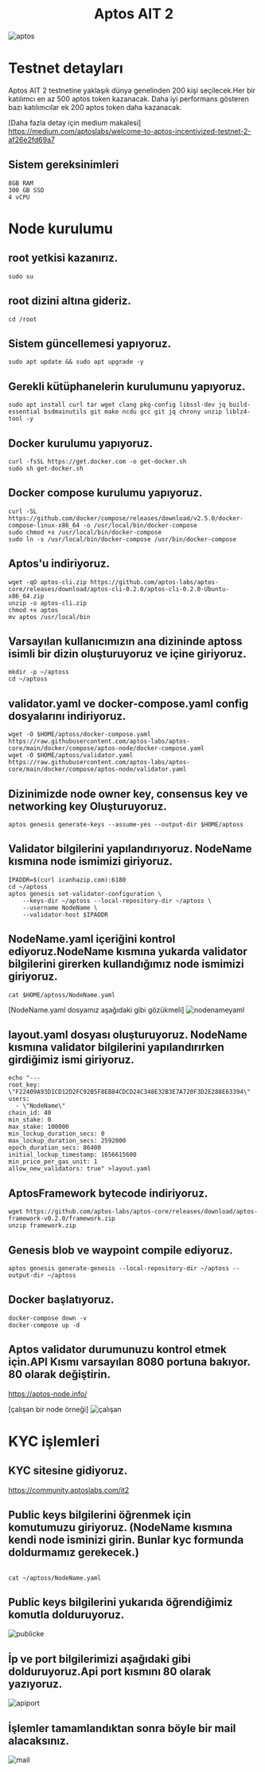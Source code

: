 # <h1 align="center">Aptos AIT 2</h1>

![aptos](https://user-images.githubusercontent.com/73015593/177651583-9bfbdf15-79ee-447e-8442-5230a47fefff.jpg)

# Testnet detayları
Aptos AIT 2 testnetine yaklaşık dünya genelinden 200 kişi seçilecek.Her bir katılımcı en az 500 aptos token kazanacak. Daha iyi performans gösteren bazı katılımcılar ek 200 aptos token daha kazanacak.

[Daha fazla detay için medium makalesi]
https://medium.com/aptoslabs/welcome-to-aptos-incentivized-testnet-2-af26e2fd69a7

## Sistem gereksinimleri
```
8GB RAM
300 GB SSD
4 vCPU
```
# Node kurulumu

## root yetkisi kazanırız.
```
sudo su
```

## root dizini altına gideriz.
```
cd /root
```

## Sistem güncellemesi yapıyoruz.
```
sudo apt update && sudo apt upgrade -y
```

## Gerekli kütüphanelerin kurulumunu yapıyoruz.
```
sudo apt install curl tar wget clang pkg-config libssl-dev jq build-essential bsdmainutils git make ncdu gcc git jq chrony unzip liblz4-tool -y
```

## Docker kurulumu yapıyoruz.
```
curl -fsSL https://get.docker.com -o get-docker.sh
sudo sh get-docker.sh
```

## Docker compose kurulumu yapıyoruz.
```
curl -SL https://github.com/docker/compose/releases/download/v2.5.0/docker-compose-linux-x86_64 -o /usr/local/bin/docker-compose
sudo chmod +x /usr/local/bin/docker-compose
sudo ln -s /usr/local/bin/docker-compose /usr/bin/docker-compose
```

## Aptos'u indiriyoruz.
```
wget -qO aptos-cli.zip https://github.com/aptos-labs/aptos-core/releases/download/aptos-cli-0.2.0/aptos-cli-0.2.0-Ubuntu-x86_64.zip
unzip -o aptos-cli.zip
chmod +x aptos
mv aptos /usr/local/bin
```

## Varsayılan kullanıcımızın ana dizininde aptoss isimli bir dizin oluşturuyoruz ve içine giriyoruz.
```
mkdir -p ~/aptoss
cd ~/aptoss
```

## validator.yaml ve docker-compose.yaml config dosyalarını indiriyoruz.
```
wget -O $HOME/aptoss/docker-compose.yaml https://raw.githubusercontent.com/aptos-labs/aptos-core/main/docker/compose/aptos-node/docker-compose.yaml
wget -O $HOME/aptoss/validator.yaml https://raw.githubusercontent.com/aptos-labs/aptos-core/main/docker/compose/aptos-node/validator.yaml
```

## Dizinimizde node owner key, consensus key ve networking key Oluşturuyoruz.
```
aptos genesis generate-keys --assume-yes --output-dir $HOME/aptoss
```

## Validator bilgilerini yapılandırıyoruz. NodeName kısmına node ismimizi giriyoruz.
```
IPADDR=$(curl icanhazip.com):6180
cd ~/aptoss
aptos genesis set-validator-configuration \
    --keys-dir ~/aptoss --local-repository-dir ~/aptoss \
    --username NodeName \
    --validator-host $IPADDR
```

## NodeName.yaml içeriğini kontrol ediyoruz.NodeName kısmına yukarda validator bilgilerini girerken kullandığımız node ismimizi giriyoruz.
```
cat $HOME/aptoss/NodeName.yaml
```
[NodeName.yaml dosyamız aşağıdaki gibi gözükmeli]
![nodenameyaml](https://user-images.githubusercontent.com/73015593/177654651-5f5aac95-a26e-41f5-8f5f-2fcc066b52f9.jpg)

## layout.yaml dosyası oluşturuyoruz. NodeName kısmına validator bilgilerini yapılandırırken girdiğimiz ismi giriyoruz.
```
echo "---
root_key: \"F22409A93D1CD12D2FC92B5F8EB84CDCD24C348E32B3E7A720F3D2E288E63394\"
users:
  - \"NodeName\"
chain_id: 40
min_stake: 0
max_stake: 100000
min_lockup_duration_secs: 0
max_lockup_duration_secs: 2592000
epoch_duration_secs: 86400
initial_lockup_timestamp: 1656615600
min_price_per_gas_unit: 1
allow_new_validators: true" >layout.yaml
```

## AptosFramework bytecode indiriyoruz.
```
wget https://github.com/aptos-labs/aptos-core/releases/download/aptos-framework-v0.2.0/framework.zip
unzip framework.zip
```

## Genesis blob ve waypoint compile ediyoruz.
```
aptos genesis generate-genesis --local-repository-dir ~/aptoss --output-dir ~/aptoss
```

## Docker başlatıyoruz.
```
docker-compose down -v
docker-compose up -d
```

## Aptos validator durumunuzu kontrol etmek için.API Kısmı varsayılan 8080 portuna bakıyor. 80 olarak değiştirin.
https://aptos-node.info/

[çalışan bir node örneği]
![çalışan](https://user-images.githubusercontent.com/73015593/177657023-c4700b90-25fd-4e1a-91bb-bedb987d350d.PNG)

# KYC işlemleri

## KYC sitesine gidiyoruz.
https://community.aptoslabs.com/it2

## Public keys bilgilerini öğrenmek için komutumuzu giriyoruz. (NodeName kısmına kendi node isminizi girin. Bunlar kyc formunda doldurmamız gerekecek.)
```

cat ~/aptoss/NodeName.yaml
```


## Public keys bilgilerini yukarıda öğrendiğimiz komutla dolduruyoruz.
![publicke](https://user-images.githubusercontent.com/73015593/177657633-a81cbe23-6ff6-4919-9c44-e1757c8dd95b.jpg)

## İp ve port bilgilerimizi aşağıdaki gibi dolduruyoruz.Api port kısmını 80 olarak yazıyoruz.
![apiport](https://user-images.githubusercontent.com/73015593/177657892-c25d3dac-9313-4d19-b0c8-d4c2e44160d6.jpg)

## İşlemler tamamlandıktan sonra böyle bir mail alacaksınız.
![mail](https://user-images.githubusercontent.com/73015593/177658033-85824fd2-c4aa-4dd8-8c95-527b5edb3532.jpg)



















